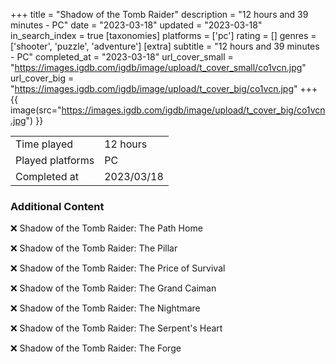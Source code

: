 +++
title = "Shadow of the Tomb Raider"
description = "12 hours and 39 minutes - PC"
date = "2023-03-18"
updated = "2023-03-18"
in_search_index = true
[taxonomies]
platforms = ['pc']
rating = []
genres = ['shooter', 'puzzle', 'adventure']
[extra]
subtitle = "12 hours and 39 minutes - PC"
completed_at = "2023-03-18"
url_cover_small = "https://images.igdb.com/igdb/image/upload/t_cover_small/co1vcn.jpg"
url_cover_big = "https://images.igdb.com/igdb/image/upload/t_cover_big/co1vcn.jpg"
+++
{{ image(src="https://images.igdb.com/igdb/image/upload/t_cover_big/co1vcn.jpg") }}

|              |            |
| ------------ | ---------- |
| Time played  | 12 hours |
| Played platforms    | PC |
| Completed at | 2023/03/18 |



### Additional Content


❌ Shadow of the Tomb Raider: The Path Home

❌ Shadow of the Tomb Raider: The Pillar

❌ Shadow of the Tomb Raider: The Price of Survival

❌ Shadow of the Tomb Raider: The Grand Caiman

❌ Shadow of the Tomb Raider: The Nightmare

❌ Shadow of the Tomb Raider: The Serpent's Heart

❌ Shadow of the Tomb Raider: The Forge
